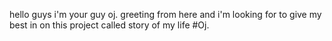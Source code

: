 hello guys i'm your guy oj. greeting from here and i'm looking for to give my best in on this project called story of my life #Oj.
